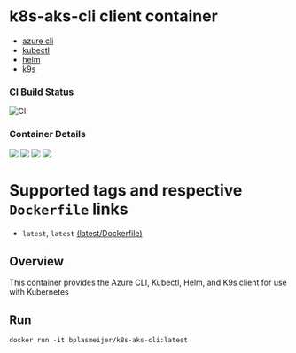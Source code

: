 # k8s-aks-cli client container

- [azure cli](https://github.com/Azure/azure-cli)
- [kubectl](https://github.com/kubernetes/kubectl)
- [helm](https://github.com/helm/helm)
- [k9s](https://github.com/derailed/k9s)

### CI Build Status
![CI](https://github.com/bplasmeijer/k8s-aks-cli/workflows/CI/badge.svg)

### Container Details
[![](https://images.microbadger.com/badges/image/bplasmeijer/k8s-aks-cli.svg)](https://microbadger.com/images/bplasmeijer/k8s-aks-cli "Get your own image badge on microbadger.com")
[![](https://images.microbadger.com/badges/version/bplasmeijer/k8s-aks-cli.svg)](https://microbadger.com/images/bplasmeijer/k8s-aks-cli "Get your own version badge on microbadger.com")
[![](https://images.microbadger.com/badges/commit/bplasmeijer/k8s-aks-cli.svg)](https://microbadger.com/images/bplasmeijer/k8s-aks-cli "Get your own commit badge on microbadger.com")
[![](https://images.microbadger.com/badges/license/bplasmeijer/k8s-aks-cli.svg)](https://microbadger.com/images/bplasmeijer/k8s-aks-cli "Get your own license badge on microbadger.com")

# Supported tags and respective `Dockerfile` links
* `latest`,  `latest` [(latest/Dockerfile)](https://github.com/bplasmeijer/k8s-aks-cli/blob/master/dockerfile)

## Overview
This container provides the Azure CLI, Kubectl, Helm, and K9s client for use with Kubernetes

## Run
```
docker run -it bplasmeijer/k8s-aks-cli:latest
```
